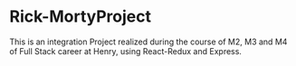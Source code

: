 # Rick-MortyProject

This is an integration Project realized during the course of M2, M3 and M4 of Full Stack career at Henry, 
using React-Redux and Express.
